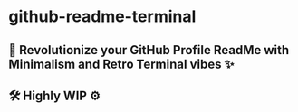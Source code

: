 # github-readme-terminal

## 🚀 Revolutionize your GitHub Profile ReadMe with Minimalism and Retro Terminal vibes ✨

## 🛠️ Highly WIP ⚙️
